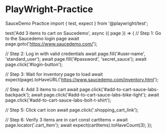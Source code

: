 # PlayWright-Practice
SauceDemo Practice 
import { test, expect } from '@playwright/test';

test('Add 3 items to cart on Saucedemo', async ({ page }) => {
  // Step 1: Go to the Saucedemo login page
  await page.goto('https://www.saucedemo.com/');

  // Step 2: Log in with valid credentials
  await page.fill('#user-name', 'standard_user');
  await page.fill('#password', 'secret_sauce');
  await page.click('#login-button');

  // Step 3: Wait for inventory page to load
  await expect(page).toHaveURL('https://www.saucedemo.com/inventory.html');

  // Step 4: Add 3 items to cart
  await page.click('#add-to-cart-sauce-labs-backpack');
  await page.click('#add-to-cart-sauce-labs-bike-light');
  await page.click('#add-to-cart-sauce-labs-bolt-t-shirt');

  // Step 5: Click cart icon
  await page.click('.shopping_cart_link');

  // Step 6: Verify 3 items are in cart
  const cartItems = await page.locator('.cart_item');
  await expect(cartItems).toHaveCount(3);
});
